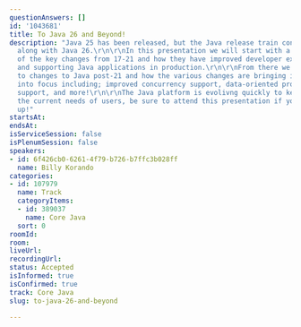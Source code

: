 ```yaml
---
questionAnswers: []
id: '1043681'
title: To Java 26 and Beyond!
description: "Java 25 has been released, but the Java release train coninues chugging
  along with Java 26.\r\n\r\nIn this presentation we will start with a quick review
  of the key changes from 17-21 and how they have improved developer experience, performance,
  and supporting Java applications in production.\r\n\r\nFrom there we will transition
  to changes to Java post-21 and how the various changes are bringing important stores
  into focus including; improved concurrency support, data-oriented programming, native
  support, and more!\r\n\r\nThe Java platform is evolivng quickly to keep pace with
  the current needs of users, be sure to attend this presentation if you want to keep
  up!"
startsAt:
endsAt:
isServiceSession: false
isPlenumSession: false
speakers:
- id: 6f426cb0-6261-4f79-b726-b7ffc3b028ff
  name: Billy Korando
categories:
- id: 107979
  name: Track
  categoryItems:
  - id: 389037
    name: Core Java
  sort: 0
roomId:
room:
liveUrl:
recordingUrl:
status: Accepted
isInformed: true
isConfirmed: true
track: Core Java
slug: to-java-26-and-beyond

---
```

